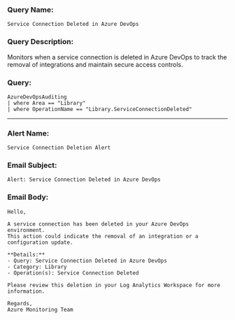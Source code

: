 ### Query Name:  
`Service Connection Deleted in Azure DevOps`

### Query Description:  
Monitors when a service connection is deleted in Azure DevOps to track the removal of integrations and maintain secure access controls.

### Query:  
```kql
AzureDevOpsAuditing
| where Area == "Library"
| where OperationName == "Library.ServiceConnectionDeleted"
```

---

### Alert Name:  
`Service Connection Deletion Alert`

### Email Subject:  
`Alert: Service Connection Deleted in Azure DevOps`

### Email Body:  
```
Hello,

A service connection has been deleted in your Azure DevOps environment.  
This action could indicate the removal of an integration or a configuration update.

**Details:**  
- Query: Service Connection Deleted in Azure DevOps  
- Category: Library  
- Operation(s): Service Connection Deleted

Please review this deletion in your Log Analytics Workspace for more information.

Regards,  
Azure Monitoring Team
```
